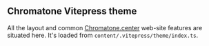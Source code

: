 ## Chromatone Vitepress theme

All the layout and common [Chromatone.center](https://chromatone.center) web-site features are situated here. It's loaded from `content/.vitepress/theme/index.ts`.